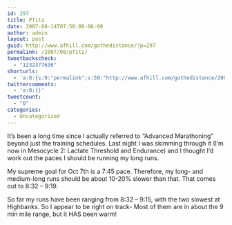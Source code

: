 ```yaml
---
id: 297
title: Pfitz
date: 2007-08-14T07:50:00-06:00
author: admin
layout: post
guid: http://www.afhill.com/gothedistance/?p=297
permalink: /2007/08/pfitz/
tweetbackscheck:
  - "1232377636"
shorturls:
  - 'a:8:{s:9:"permalink";s:50:"http://www.afhill.com/gothedistance/2007/08/pfitz/";s:7:"tinyurl";s:25:"http://tinyurl.com/8etsst";s:4:"isgd";s:17:"http://is.gd/gsaI";s:5:"bitly";s:18:"http://bit.ly/Bk7D";s:5:"snipr";s:22:"http://snipr.com/achcj";s:5:"snurl";s:22:"http://snurl.com/achcj";s:7:"snipurl";s:24:"http://snipurl.com/achcj";s:4:"trim";s:17:"http://tr.im/a57o";}'
twittercomments:
  - 'a:0:{}'
tweetcount:
  - "0"
categories:
  - Uncategorized
---
```

It&#8217;s been a long time since I actually referred to &#8220;Advanced Marathoning&#8221; beyond just the training schedules. Last night I was skimming through it (I&#8217;m now in Mesocycle 2: Lactate Threshold and Endurance) and I thought I&#8217;d work out the paces I should be running my long runs.

My supreme goal for Oct 7th is a 7:45 pace. Therefore, my long- and medium-long runs should be about 10-20% slower than that. That comes out to 8:32 &#8211; 9:19.

So far my runs have been ranging from 8:32 &#8211; 9:15, with the two slowest at Highbanks. So I appear to be right on track- Most of them are in about the 9 min mile range, but it HAS been warm!